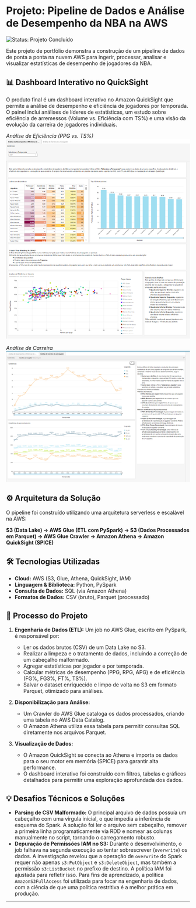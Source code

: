 # Projeto: Pipeline de Dados e Análise de Desempenho da NBA na AWS

![Status: Projeto Concluído](https://img.shields.io/badge/status-conclu%C3%ADdo-brightgreen)

Este projeto de portfólio demonstra a construção de um pipeline de dados de ponta a ponta na nuvem AWS para ingerir, processar, analisar e visualizar estatísticas de desempenho de jogadores da NBA.

## 📊 Dashboard Interativo no QuickSight

O produto final é um dashboard interativo no Amazon QuickSight que permite a análise de desempenho e eficiência de jogadores por temporada. O painel inclui análises de líderes de estatísticas, um estudo sobre eficiência de arremessos (Volume vs. Eficiência com TS%) e uma visão da evolução da carreira de jogadores individuais.


_Análise de Eficiência (PPG vs. TS%)_
<img src="screenshots/dashboard_eficiencia.png" alt="Análise de Eficiência" width="800"/>

_Análise de Carreira_
<img src="screenshots/dashboard_carreira.png" alt="Análise de Carreira" width="800"/>


## ⚙️ Arquitetura da Solução

O pipeline foi construído utilizando uma arquitetura serverless e escalável na AWS:

**S3 (Data Lake) → AWS Glue (ETL com PySpark) → S3 (Dados Processados em Parquet) → AWS Glue Crawler → Amazon Athena → Amazon QuickSight (SPICE)**

## 🛠️ Tecnologias Utilizadas

* **Cloud:** AWS (S3, Glue, Athena, QuickSight, IAM)
* **Linguagem & Biblioteca:** Python, PySpark
* **Consulta de Dados:** SQL (via Amazon Athena)
* **Formatos de Dados:** CSV (bruto), Parquet (processado)

## 🚀 Processo do Projeto

1.  **Engenharia de Dados (ETL):** Um job no AWS Glue, escrito em PySpark, é responsável por:
    * Ler os dados brutos (CSV) de um Data Lake no S3.
    * Realizar a limpeza e o tratamento de dados, incluindo a correção de um cabeçalho malformado.
    * Agregar estatísticas por jogador e por temporada.
    * Calcular métricas de desempenho (PPG, RPG, APG) e de eficiência (FG%, FG3%, FT%, TS%).
    * Salvar o dataset enriquecido e limpo de volta no S3 em formato Parquet, otimizado para análises.

2.  **Disponibilização para Análise:**
    * Um Crawler do AWS Glue cataloga os dados processados, criando uma tabela no AWS Data Catalog.
    * O Amazon Athena utiliza essa tabela para permitir consultas SQL diretamente nos arquivos Parquet.

3.  **Visualização de Dados:**
    * O Amazon QuickSight se conecta ao Athena e importa os dados para o seu motor em memória (SPICE) para garantir alta performance.
    * O dashboard interativo foi construído com filtros, tabelas e gráficos detalhados para permitir uma exploração aprofundada dos dados.

## 💡 Desafios Técnicos e Soluções

* **Parsing de CSV Malformado:** O principal arquivo de dados possuía um cabeçalho com uma vírgula inicial, o que impedia a inferência de esquema do Spark. A solução foi ler o arquivo sem cabeçalho, remover a primeira linha programaticamente via RDD e nomear as colunas manualmente no script, tornando o carregamento robusto.
* **Depuração de Permissões IAM no S3:** Durante o desenvolvimento, o job falhava na segunda execução ao tentar sobrescrever (`overwrite`) os dados. A investigação revelou que a operação de `overwrite` do Spark requer não apenas `s3:PutObject` e `s3:DeleteObject`, mas também a permissão `s3:ListBucket` no prefixo de destino. A política IAM foi ajustada para refletir isso. Para fins de aprendizado, a política `AmazonS3FullAccess` foi utilizada para focar na engenharia de dados, com a ciência de que uma política restritiva é a melhor prática em produção.

---
